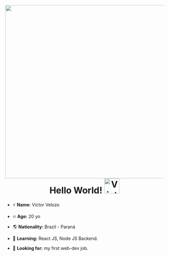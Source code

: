 
<!--
**VrituuRuby/VrituuRuby** is a ✨ _special_ ✨ repository because its `README.md` (this file) appears on your GitHub profile.
Here are some ideas to get you started:
- 🔭 I’m currently working on ...
- 🌱 I’m currently learning ...
- 👯 I’m looking to collaborate on ...
- 🤔 I’m looking for help with ...
- 💬 Ask me about ...
- 📫 How to reach me: ...
- 😄 Pronouns: ...
- ⚡ Fun fact: ...
If you reading this, I love you.
-->


<img align="right" height="550em" src="https://raw.githubusercontent.com/gist/VrituuRuby/b22e91fc0caaaf4e908c230b32359d0b/raw/fefb5b7d5bc5a494883f13dbdf10874164e401d7/githubcard.svg" />

<h1 align="center">Hello World! <img src="https://raw.githubusercontent.com/Tarikul-Islam-Anik/Animated-Fluent-Emojis/master/Emojis/Hand%20gestures/Victory%20Hand.png" alt="Victory Hand" width="48" height="48" /></h1>



- ⚡ **Name**: Victor Velozo

- 🔥 **Age:** 20 yo

- 🌎 **Nationality:** Brazil - Paraná

- 📔 **Learning:** React JS, Node JS Backend.

- 🔭 **Looking for:** my first web-dev job.
